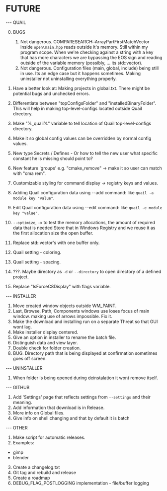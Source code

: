 # FUTURE

--- QUAIL

00. BUGS

	01. Not dangerous. COMPARESEARCH::ArrayPartFirstMatchVector inside `open\main.hpp` reads outside it's memory. 
		Still within my program scope. When we're checking against a string with a key that has more characters we are
		bypassing the EOS sign and reading outside of the variable memory (possibly, ... its std::vector).
	02. Not dangerous. Configuration files (main, global, include) being still in use. 
		Its an edge case but it happens sometimes. Making uninstaller not uninstalling everything properly.

01. Have a better look at: Making projects in global.txt. There might be potential bugs and unchecked errors.
02. Differentiate between "topConfigsFolder" and "installedBinaryFolder". This will help in making 
	top-level-configs located outside Quail directory.
03. Make "%_quail%" variable to tell location of Quail top-level-configs directory. 
04. Make it so global config values can be overridden by normal config values.
05. New type Secrets / Defines - Or how to tell the new user what specific constant he is missing should point to?
06. New feature 'groups' e.g. "cmake_remove" -> make it so user can match with "cma rem".
07. Customizable styling for command display -> registry keys and values.
08. Adding Quail configuration data using --add command: like `quail -a module key "value"`.
09. Edit Quail configuration data using --edit command: like `quail -e module key "value"`.
10. `--optimize`, `-x` to test the memory allocations, the amount of required data that is needed 
	Store that in Windows Registry and we reuse it as the first allocation size the open buffer.
11. Replace std::vector's with one buffer only.
12. Quail setting - coloring.
13. Quail setting - spacing.
14. ???. Maybe directory as `-d` or `--directory` to open directory of a defined project.
15. Replace "IsForceC8Display" with flags variable.

--- INSTALLER

01. Move created window objects outside WM_PAINT.
02. Last, Browse, Path, Components windows use loses focus of main window. making use of arrows impossible. Fix it.
03. Make the download and installing run on a separate Threat so that GUI wont lag.
04. Make installer display centered.
05. Give an option in installer to rename the batch file.
06. Distinguish data and view layer.
07. Double check for folder creation.
08. BUG. Directory path that is being displayed at confirmation sometimes goes off screen.

--- UNINSTALLER

01. When folder is being opened during deinstalation it wont remove itself. 

--- GITHUB

01. Add 'Settings' page that reflects settings from `--settings` and their meaning.
02. Add information that download is in Release.
03. More info on Global files.
04. Give info on shell changing and that by default it is batch

--- OTHER

01. Make script for automatic releases.
02. Examples:
- gimp
- blender
03. Create a changelog.txt
04. Git tag and rebuild and release
05. Create a roadmap
06. DEBUG_FLAG_POSTLOGGING implementation - file/buffer logging
